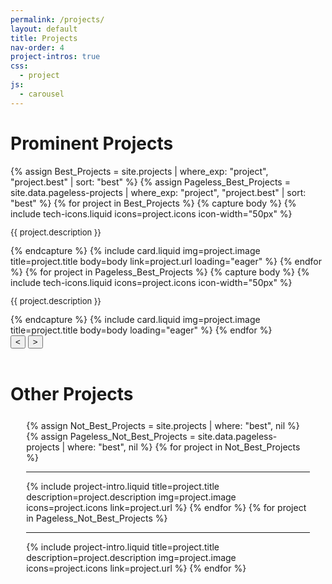 ```yaml
---
permalink: /projects/
layout: default
title: Projects
nav-order: 4
project-intros: true
css:
  - project
js:
  - carousel
---
```


<h1 class="heading uppercase">Prominent Projects</h1>
<div class="carousel">
  <div class="track">
  {% assign Best_Projects = site.projects | where_exp: "project", "project.best" | sort: "best" %}
  {% assign Pageless_Best_Projects = site.data.pageless-projects | where_exp: "project", "project.best" | sort: "best" %}
  {% for project in Best_Projects %}
    {% capture body %}
      {% include tech-icons.liquid icons=project.icons icon-width="50px" %}
      <p style="font-size: small;">{{ project.description }}</p>
    {% endcapture %}
    {% include card.liquid img=project.image title=project.title body=body link=project.url loading="eager" %}
  {% endfor %}
  {% for project in Pageless_Best_Projects %}
    {% capture body %}
      {% include tech-icons.liquid icons=project.icons icon-width="50px" %}
      <p style="font-size: small;">{{ project.description }}</p>
    {% endcapture %}
    {% include card.liquid img=project.image title=project.title body=body loading="eager" %}
  {% endfor %}
  </div>
  <button class="button prev-button"><</button>
  <button class="button next-button">></button>
</div>



<br class="spacer">
<h1 class="uppercase heading">Other Projects</h1>

<div style="margin: 5%">
{% assign Not_Best_Projects = site.projects | where: "best", nil %}
{% assign Pageless_Not_Best_Projects = site.data.pageless-projects | where: "best", nil %}
{% for project in Not_Best_Projects %}
<hr class="big-spacer">
{% include project-intro.liquid title=project.title description=project.description img=project.image icons=project.icons link=project.url %}
{% endfor %}
{% for project in Pageless_Not_Best_Projects %}
<hr class="big-spacer">
{% include project-intro.liquid title=project.title description=project.description img=project.image icons=project.icons link=project.url %}
{% endfor %}
</div>